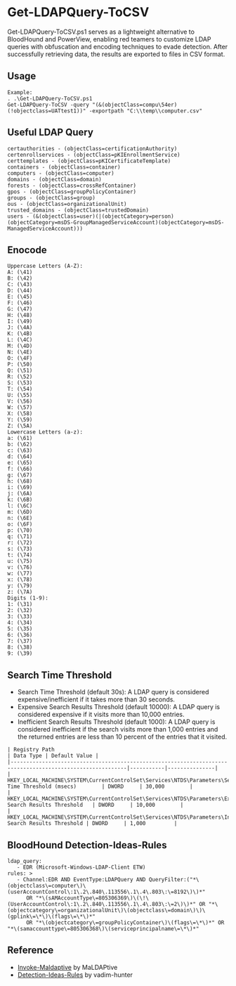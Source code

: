 # Get-LDAPQuery-ToCSV
Get-LDAPQuery-ToCSV.ps1 serves as a lightweight alternative to BloodHound and PowerView, enabling red teamers to customize LDAP queries with obfuscation and encoding techniques to evade detection. After successfully retrieving data, the results are exported to files in CSV format.

## Usage
```
Example:
. .\Get-LDAPQuery-ToCSV.ps1
Get-LDAPQuery-ToCSV -query "(&(objectClass=compu\54er)(!objectclass=UATtest1))" -exportpath "C:\\temp\\computer.csv"
```
## Useful LDAP Query
```
certauthorities - (objectClass=certificationAuthority)
certenrollservices - (objectClass=pKIEnrollmentService)
certtemplates - (objectClass=pKICertificateTemplate)
containers - (objectClass=container)
computers - (objectClass=computer)
domains - (objectClass=domain)
forests - (objectClass=crossRefContainer)
gpos - (objectClass=groupPolicyContainer)
groups - (objectClass=group)
ous - (objectClass=organizationalUnit)
trusted_domains - (objectClass=trustedDomain)
users - (&(objectClass=user)(|(objectCategory=person)(objectCategory=msDS-GroupManagedServiceAccount)(objectCategory=msDS-ManagedServiceAccount)))
```

## Enocode
```
Uppercase Letters (A-Z):
A: (\41)
B: (\42)
C: (\43)
D: (\44)
E: (\45)
F: (\46)
G: (\47)
H: (\48)
I: (\49)
J: (\4A)
K: (\4B)
L: (\4C)
M: (\4D)
N: (\4E)
O: (\4F)
P: (\50)
Q: (\51)
R: (\52)
S: (\53)
T: (\54)
U: (\55)
V: (\56)
W: (\57)
X: (\58)
Y: (\59)
Z: (\5A)
Lowercase Letters (a-z):
a: (\61)
b: (\62)
c: (\63)
d: (\64)
e: (\65)
f: (\66)
g: (\67)
h: (\68)
i: (\69)
j: (\6A)
k: (\6B)
l: (\6C)
m: (\6D)
n: (\6E)
o: (\6F)
p: (\70)
q: (\71)
r: (\72)
s: (\73)
t: (\74)
u: (\75)
v: (\76)
w: (\77)
x: (\78)
y: (\79)
z: (\7A)
Digits (1-9):
1: (\31)
2: (\32)
3: (\33)
4: (\34)
5: (\35)
6: (\36)
7: (\37)
8: (\38)
9: (\39)
```

## Search Time Threshold
- Search Time Threshold (default 30s): A LDAP query is considered expensive/inefficient if it takes more than 30 seconds.
- Expensive Search Results Threshold (default 10000): A LDAP query is considered expensive if it visits more than 10,000 entries.
- Inefficient Search Results Threshold (default 1000): A LDAP query is considered inefficient if the search visits more than 1,000 entries and the returned entries are less than 10 percent of the entries that it visited.
```
| Registry Path                                                                                             | Data Type | Default Value |
|-----------------------------------------------------------------------------------------------------------|-----------|---------------|
| HKEY_LOCAL_MACHINE\SYSTEM\CurrentControlSet\Services\NTDS\Parameters\Search Time Threshold (msecs)        | DWORD     | 30,000        |
| HKEY_LOCAL_MACHINE\SYSTEM\CurrentControlSet\Services\NTDS\Parameters\Expensive Search Results Threshold   | DWORD     | 10,000        |
| HKEY_LOCAL_MACHINE\SYSTEM\CurrentControlSet\Services\NTDS\Parameters\Inefficient Search Results Threshold | DWORD     | 1,000         |
```

## BloodHound Detection-Ideas-Rules
```
ldap_query:
   - EDR (Microsoft-Windows-LDAP-Client ETW)
rules: >
   - Channel:EDR AND EventType:LDAPQuery AND QueryFilter:("*\(objectclass\=computer\)\(userAccountControl\:1\.2\.840\.113556\.1\.4\.803\:\=8192\)\)*"
      OR "*\(sAMAccountType\=805306369\)\(\!\(UserAccountControl\:1\.2\.840\.113556\.1\.4\.803\:\=2\)\)*" OR "*\(objectcategory\=organizationalUnit\)\(objectclass\=domain\)\)\(gplink\=\*\)\(flags\=\*\)*"
      OR "*\(objectcategory\=groupPolicyContainer\)\(flags\=\*\)*" OR "*\(samaccounttype\=805306368\)\(serviceprincipalname\=\*\)*"
```

## Reference
- [Invoke-Maldaptive](https://github.com/MaLDAPtive/Invoke-Maldaptive) by MaLDAPtive
- [Detection-Ideas-Rules](https://github.com/vadim-hunter/Detection-Ideas-Rules/blob/main/Tools/BloodHound.yaml) by vadim-hunter
